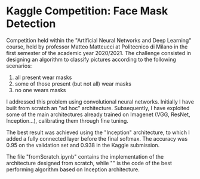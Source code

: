 # Kaggle Competition: Face Mask Detection

Competition held within the "Artificial Neural Networks and Deep Learning" course, held by professor Matteo Matteucci at Politecnico di Milano in the first semester of the academic year 2020/2021. The challenge consisted in designing an algorithm to classify pictures according to the following scenarios:
1) all present wear masks
2) some of those present (but not all) wear masks
3) no one wears masks

I addressed this problem using convolutional neural networks.
Initially I have built from scratch an "ad hoc" architecture.
Subsequently, I have exploited some of the main architectures already trained on Imagenet (VGG, ResNet, Inception...), calibrating them through fine tuning.

The best result was achieved using the "Inception" architecture, to which I added a fully connected layer before the final softmax. The accuracy was 0.95 on the validation set and 0.938 in the Kaggle submission.

The file "fromScratch.ipynb" contains the implementation of the architecture designed from scratch, while "" is the code of the best performing algorithm based on Inception architecture. 
